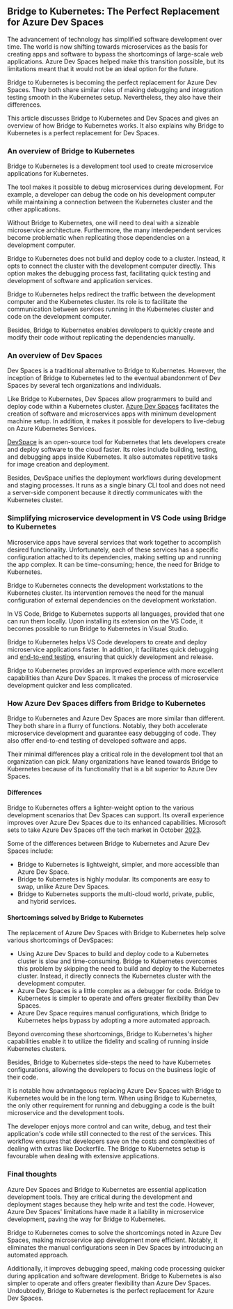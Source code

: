 ## Bridge to Kubernetes: The Perfect Replacement for Azure Dev Spaces

The advancement of technology has simplified software development over time. The world is now shifting towards microservices as the basis for creating apps and software to bypass the shortcomings of large-scale web applications. Azure Dev Spaces helped make this transition possible, but its limitations meant that it would not be an ideal option for the future.

Bridge to Kubernetes is becoming the perfect replacement for Azure Dev Spaces. They both share similar roles of making debugging and integration testing smooth in the Kubernetes setup. Nevertheless, they also have their differences.

This article discusses Bridge to Kubernetes and Dev Spaces and gives an overview of how Bridge to Kubernetes works. It also explains why Bridge to Kubernetes is a perfect replacement for Dev Spaces.

### An overview of Bridge to Kubernetes
Bridge to Kubernetes is a development tool used to create microservice applications for Kubernetes. 

The tool makes it possible to debug microservices during development. For example, a developer can debug the code on his development computer while maintaining a connection between the Kubernetes cluster and the other applications. 

Without Bridge to Kubernetes, one will need to deal with a sizeable microservice architecture. Furthermore, the many interdependent services become problematic when replicating those dependencies on a development computer.

Bridge to Kubernetes does not build and deploy code to a  cluster. Instead, it opts to connect the cluster with the development computer directly. This option makes the debugging process fast, facilitating quick testing and development of software and application services.

Bridge to Kubernetes helps redirect the traffic between the development computer and the Kubernetes cluster. Its role is to facilitate the communication between services running in the Kubernetes cluster and code on the development computer. 

Besides, Bridge to Kubernetes enables developers to quickly create and modify their code without replicating the dependencies manually.

### An overview of Dev Spaces
Dev Spaces is a traditional alternative to Bridge to Kubernetes. However, the inception of Bridge to Kubernetes led to the eventual abandonment of Dev Spaces by several tech organizations and individuals.

Like Bridge to Kubernetes, Dev Spaces allow programmers to build and deploy code within a Kubernetes cluster. [Azure Dev Spaces](https://azureinfohub.azurewebsites.net/Service?serviceTitle=Azure%20Dev%20Spaces#) facilitates the creation of software and microservices apps with minimum development machine setup. In addition, it makes it possible for developers to live-debug on Azure Kubernetes Services.

[DevSpace](https://devspace.sh/) is an open-source tool for Kubernetes that lets developers create and deploy software to the cloud faster. Its roles include building, testing, and debugging apps inside Kubernetes. It also automates repetitive tasks for image creation and deployment. 

Besides, DevSpace unifies the deployment workflows during development and staging processes. It runs as a single binary CLI tool and does not need a server-side component because it directly communicates with the Kubernetes cluster.

### Simplifying microservice development in VS Code using Bridge to Kubernetes 
Microservice apps have several services that work together to accomplish desired functionality. Unfortunately, each of these services has a specific configuration attached to its dependencies, making setting up and running the app complex. It can be time-consuming; hence, the need for Bridge to Kubernetes. 

Bridge to Kubernetes connects the development workstations to the Kubernetes cluster. Its intervention removes the need for the manual configuration of external dependencies on the development workstation.

In VS Code, Bridge to Kubernetes supports all languages, provided that one can run them locally. Upon installing its extension on the VS Code, it becomes possible to run Bridge to Kubernetes in Visual Studio. 

Bridge to Kubernetes helps VS Code developers to create and deploy microservice applications faster. In addition, it facilitates quick debugging and [end-to-end testing](https://visualstudiomagazine.com/articles/2020/10/07/bridge-kubernetes.aspx), ensuring that quickly development and release. 

Bridge to Kubernetes provides an improved experience with more excellent capabilities than Azure Dev Spaces. It makes the process of microservice development quicker and less complicated.

### How Azure Dev Spaces differs from Bridge to Kubernetes
Bridge to Kubernetes and Azure Dev Spaces are more similar than different. They both share in a flurry of functions. Notably, they both accelerate microservice development and guarantee easy debugging of code. They also offer end-to-end testing of developed software and apps. 

Their minimal differences play a critical role in the development tool that an organization can pick. Many organizations have leaned towards Bridge to Kubernetes because of its functionality that is a bit superior to Azure Dev Spaces.

#### Differences
Bridge to Kubernetes offers a lighter-weight option to the various development scenarios that Dev Spaces can support. Its overall experience improves over Azure Dev Spaces due to its enhanced capabilities. Microsoft sets to take Azure Dev Spaces off the tech market in October [2023](https://azure.microsoft.com/en-us/updates/azure-dev-spaces-is-retiring-on-31-october-2023/).

Some of the differences between Bridge to Kubernetes and Azure Dev Spaces include:

- Bridge to Kubernetes is lightweight, simpler, and more accessible than Azure Dev Space.
- Bridge to Kubernetes is highly modular. Its components are easy to swap, unlike Azure Dev Spaces.
- Bridge to Kubernetes supports the multi-cloud world, private, public, and hybrid services.

#### Shortcomings solved by Bridge to Kubernetes
The replacement of Azure Dev Spaces with Bridge to Kubernetes help solve various shortcomings of DevSpaces:

- Using Azure Dev Spaces to build and deploy code to a Kubernetes cluster is slow and time-consuming. Bridge to Kubernetes overcomes this problem by skipping the need to build and deploy to the Kubernetes cluster. Instead, it directly connects the Kubernetes cluster with the development computer.
- Azure Dev Spaces is a little complex as a debugger for code. Bridge to Kubernetes is simpler to operate and offers greater flexibility than Dev Spaces.
- Azure Dev Space requires manual configurations, which Bridge to Kubernetes helps bypass by adopting a more automated approach.

Beyond overcoming these shortcomings, Bridge to Kubernetes's higher capabilities enable it to utilize the fidelity and scaling of running inside Kubernetes clusters. 

Besides, Bridge to Kubernetes side-steps the need to have Kubernetes configurations, allowing the developers to focus on the business logic of their code.

It is notable how advantageous replacing Azure Dev Spaces with Bridge to Kubernetes would be in the long term. When using Bridge to Kubernetes, the only other requirement for running and debugging a code is the built microservice and the development tools. 

The developer enjoys more control and can write, debug, and test their application's code while still connected to the rest of the services. This workflow ensures that developers save on the costs and complexities of dealing with extras like Dockerfile. The Bridge to Kubernetes setup is favourable when dealing with extensive applications.

### Final thoughts
Azure Dev Spaces and Bridge to Kubernetes are essential application development tools. They are critical during the development and deployment stages because they help write and test the code. However, Azure Dev Spaces' limitations have made it a liability in microservice development, paving the way for Bridge to Kubernetes.

Bridge to Kubernetes comes to solve the shortcomings noted in Azure Dev Spaces, making microservice app development more efficient. Notably, it eliminates the manual configurations seen in Dev Spaces by introducing an automated approach. 

Additionally, it improves debugging speed, making code processing quicker during application and software development. Bridge to Kubernetes is also simpler to operate and offers greater flexibility than Azure Dev Spaces. Undoubtedly, Bridge to Kubernetes is the perfect replacement for Azure Dev Spaces.
